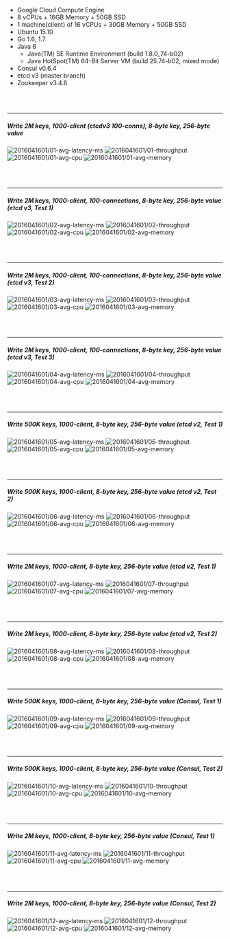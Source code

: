 

- Google Cloud Compute Engine
- 8 vCPUs + 16GB Memory + 50GB SSD
- 1 machine(client) of 16 vCPUs + 30GB Memory + 50GB SSD
- Ubuntu 15.10
- Go 1.6, 1.7
- Java 8
  - Java(TM) SE Runtime Environment (build 1.8.0_74-b02)
  - Java HotSpot(TM) 64-Bit Server VM (build 25.74-b02, mixed mode)
- Consul v0.6.4
- etcd v3 (master branch)
- Zookeeper v3.4.8



<br><br><hr>
##### Write 2M keys, 1000-client (etcdv3 100-conns), 8-byte key, 256-byte value

<img src="https://storage.googleapis.com/dbtester-results/2016041601/01-avg-latency-ms.svg" alt="2016041601/01-avg-latency-ms">

<img src="https://storage.googleapis.com/dbtester-results/2016041601/01-throughput.svg" alt="2016041601/01-throughput">

<img src="https://storage.googleapis.com/dbtester-results/2016041601/01-avg-cpu.svg" alt="2016041601/01-avg-cpu">

<img src="https://storage.googleapis.com/dbtester-results/2016041601/01-avg-memory.svg" alt="2016041601/01-avg-memory">



<br><br><hr>
##### Write 2M keys, 1000-client, 100-connections, 8-byte key, 256-byte value (etcd v3, Test 1)

<img src="https://storage.googleapis.com/dbtester-results/2016041601/02-avg-latency-ms.svg" alt="2016041601/02-avg-latency-ms">

<img src="https://storage.googleapis.com/dbtester-results/2016041601/02-throughput.svg" alt="2016041601/02-throughput">

<img src="https://storage.googleapis.com/dbtester-results/2016041601/02-avg-cpu.svg" alt="2016041601/02-avg-cpu">

<img src="https://storage.googleapis.com/dbtester-results/2016041601/02-avg-memory.svg" alt="2016041601/02-avg-memory">



<br><br><hr>
##### Write 2M keys, 1000-client, 100-connections, 8-byte key, 256-byte value (etcd v3, Test 2)

<img src="https://storage.googleapis.com/dbtester-results/2016041601/03-avg-latency-ms.svg" alt="2016041601/03-avg-latency-ms">

<img src="https://storage.googleapis.com/dbtester-results/2016041601/03-throughput.svg" alt="2016041601/03-throughput">

<img src="https://storage.googleapis.com/dbtester-results/2016041601/03-avg-cpu.svg" alt="2016041601/03-avg-cpu">

<img src="https://storage.googleapis.com/dbtester-results/2016041601/03-avg-memory.svg" alt="2016041601/03-avg-memory">



<br><br><hr>
##### Write 2M keys, 1000-client, 100-connections, 8-byte key, 256-byte value (etcd v3, Test 3)

<img src="https://storage.googleapis.com/dbtester-results/2016041601/04-avg-latency-ms.svg" alt="2016041601/04-avg-latency-ms">

<img src="https://storage.googleapis.com/dbtester-results/2016041601/04-throughput.svg" alt="2016041601/04-throughput">

<img src="https://storage.googleapis.com/dbtester-results/2016041601/04-avg-cpu.svg" alt="2016041601/04-avg-cpu">

<img src="https://storage.googleapis.com/dbtester-results/2016041601/04-avg-memory.svg" alt="2016041601/04-avg-memory">



<br><br><hr>
##### Write 500K keys, 1000-client, 8-byte key, 256-byte value (etcd v2, Test 1)

<img src="https://storage.googleapis.com/dbtester-results/2016041601/05-avg-latency-ms.svg" alt="2016041601/05-avg-latency-ms">

<img src="https://storage.googleapis.com/dbtester-results/2016041601/05-throughput.svg" alt="2016041601/05-throughput">

<img src="https://storage.googleapis.com/dbtester-results/2016041601/05-avg-cpu.svg" alt="2016041601/05-avg-cpu">

<img src="https://storage.googleapis.com/dbtester-results/2016041601/05-avg-memory.svg" alt="2016041601/05-avg-memory">



<br><br><hr>
##### Write 500K keys, 1000-client, 8-byte key, 256-byte value (etcd v2, Test 2)

<img src="https://storage.googleapis.com/dbtester-results/2016041601/06-avg-latency-ms.svg" alt="2016041601/06-avg-latency-ms">

<img src="https://storage.googleapis.com/dbtester-results/2016041601/06-throughput.svg" alt="2016041601/06-throughput">

<img src="https://storage.googleapis.com/dbtester-results/2016041601/06-avg-cpu.svg" alt="2016041601/06-avg-cpu">

<img src="https://storage.googleapis.com/dbtester-results/2016041601/06-avg-memory.svg" alt="2016041601/06-avg-memory">



<br><br><hr>
##### Write 2M keys, 1000-client, 8-byte key, 256-byte value (etcd v2, Test 1)

<img src="https://storage.googleapis.com/dbtester-results/2016041601/07-avg-latency-ms.svg" alt="2016041601/07-avg-latency-ms">

<img src="https://storage.googleapis.com/dbtester-results/2016041601/07-throughput.svg" alt="2016041601/07-throughput">

<img src="https://storage.googleapis.com/dbtester-results/2016041601/07-avg-cpu.svg" alt="2016041601/07-avg-cpu">

<img src="https://storage.googleapis.com/dbtester-results/2016041601/07-avg-memory.svg" alt="2016041601/07-avg-memory">



<br><br><hr>
##### Write 2M keys, 1000-client, 8-byte key, 256-byte value (etcd v2, Test 2)

<img src="https://storage.googleapis.com/dbtester-results/2016041601/08-avg-latency-ms.svg" alt="2016041601/08-avg-latency-ms">

<img src="https://storage.googleapis.com/dbtester-results/2016041601/08-throughput.svg" alt="2016041601/08-throughput">

<img src="https://storage.googleapis.com/dbtester-results/2016041601/08-avg-cpu.svg" alt="2016041601/08-avg-cpu">

<img src="https://storage.googleapis.com/dbtester-results/2016041601/08-avg-memory.svg" alt="2016041601/08-avg-memory">



<br><br><hr>
##### Write 500K keys, 1000-client, 8-byte key, 256-byte value (Consul, Test 1)

<img src="https://storage.googleapis.com/dbtester-results/2016041601/09-avg-latency-ms.svg" alt="2016041601/09-avg-latency-ms">

<img src="https://storage.googleapis.com/dbtester-results/2016041601/09-throughput.svg" alt="2016041601/09-throughput">

<img src="https://storage.googleapis.com/dbtester-results/2016041601/09-avg-cpu.svg" alt="2016041601/09-avg-cpu">

<img src="https://storage.googleapis.com/dbtester-results/2016041601/09-avg-memory.svg" alt="2016041601/09-avg-memory">



<br><br><hr>
##### Write 500K keys, 1000-client, 8-byte key, 256-byte value (Consul, Test 2)

<img src="https://storage.googleapis.com/dbtester-results/2016041601/10-avg-latency-ms.svg" alt="2016041601/10-avg-latency-ms">

<img src="https://storage.googleapis.com/dbtester-results/2016041601/10-throughput.svg" alt="2016041601/10-throughput">

<img src="https://storage.googleapis.com/dbtester-results/2016041601/10-avg-cpu.svg" alt="2016041601/10-avg-cpu">

<img src="https://storage.googleapis.com/dbtester-results/2016041601/10-avg-memory.svg" alt="2016041601/10-avg-memory">



<br><br><hr>
##### Write 2M keys, 1000-client, 8-byte key, 256-byte value (Consul, Test 1)

<img src="https://storage.googleapis.com/dbtester-results/2016041601/11-avg-latency-ms.svg" alt="2016041601/11-avg-latency-ms">

<img src="https://storage.googleapis.com/dbtester-results/2016041601/11-throughput.svg" alt="2016041601/11-throughput">

<img src="https://storage.googleapis.com/dbtester-results/2016041601/11-avg-cpu.svg" alt="2016041601/11-avg-cpu">

<img src="https://storage.googleapis.com/dbtester-results/2016041601/11-avg-memory.svg" alt="2016041601/11-avg-memory">



<br><br><hr>
##### Write 2M keys, 1000-client, 8-byte key, 256-byte value (Consul, Test 2)

<img src="https://storage.googleapis.com/dbtester-results/2016041601/12-avg-latency-ms.svg" alt="2016041601/12-avg-latency-ms">

<img src="https://storage.googleapis.com/dbtester-results/2016041601/12-throughput.svg" alt="2016041601/12-throughput">

<img src="https://storage.googleapis.com/dbtester-results/2016041601/12-avg-cpu.svg" alt="2016041601/12-avg-cpu">

<img src="https://storage.googleapis.com/dbtester-results/2016041601/12-avg-memory.svg" alt="2016041601/12-avg-memory">



